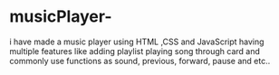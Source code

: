 # musicPlayer-
i have made a music player using HTML ,CSS and JavaScript having multiple features like adding playlist playing song through card and commonly use functions as sound, previous, forward, pause and etc..
